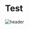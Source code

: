 # Test
![header](https://capsule-render.vercel.app/api?type=soft&color=859f92&height=200&section=footer&text=Yejin%20Han&fontSize=60&animation=fadeIn&fontColor=000000&stroke=ffffff&strokeWidth=3&desc=Show%20About%20Me)
